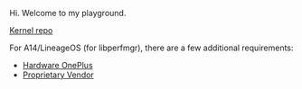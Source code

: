 Hi. Welcome to my playground.

[Kernel repo](https://github.com/mikooomich/crdroid_kernel_oneplus_sdm845)


For A14/LineageOS (for libperfmgr), there are a few additional requirements:
- [Hardware OnePlus](https://github.com/mikooomich/android_hardware_oneplus)
- [Proprietary Vendor](https://github.com/mikooomich/proprietary_vendor_oneplus_sdm845-common)
